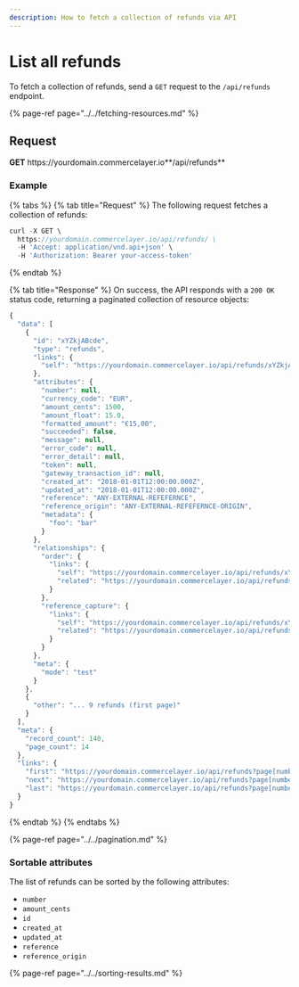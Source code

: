 ```yaml
---
description: How to fetch a collection of refunds via API
---
```


# List all refunds

To fetch a collection of refunds, send a `GET` request to the `/api/refunds` endpoint.

{% page-ref page="../../fetching-resources.md" %}

## Request

**GET** https://<i></i>yourdomain.commercelayer.io**/api/refunds**

### **Example**

{% tabs %}
{% tab title="Request" %}
The following request fetches a collection of refunds:

```javascript
curl -X GET \
  https://yourdomain.commercelayer.io/api/refunds/ \
  -H 'Accept: application/vnd.api+json' \
  -H 'Authorization: Bearer your-access-token'
```
{% endtab %}

{% tab title="Response" %}
On success, the API responds with a `200 OK` status code, returning a paginated collection of resource objects:

```javascript
{
  "data": [
    {
      "id": "xYZkjABcde",
      "type": "refunds",
      "links": {
        "self": "https://yourdomain.commercelayer.io/api/refunds/xYZkjABcde"
      },
      "attributes": {
        "number": null,
        "currency_code": "EUR",
        "amount_cents": 1500,
        "amount_float": 15.0,
        "formatted_amount": "€15,00",
        "succeeded": false,
        "message": null,
        "error_code": null,
        "error_detail": null,
        "token": null,
        "gateway_transaction_id": null,
        "created_at": "2018-01-01T12:00:00.000Z",
        "updated_at": "2018-01-01T12:00:00.000Z",
        "reference": "ANY-EXTERNAL-REFEFERNCE",
        "reference_origin": "ANY-EXTERNAL-REFEFERNCE-ORIGIN",
        "metadata": {
          "foo": "bar"
        }
      },
      "relationships": {
        "order": {
          "links": {
            "self": "https://yourdomain.commercelayer.io/api/refunds/xYZkjABcde/relationships/order",
            "related": "https://yourdomain.commercelayer.io/api/refunds/xYZkjABcde/order"
          }
        },
        "reference_capture": {
          "links": {
            "self": "https://yourdomain.commercelayer.io/api/refunds/xYZkjABcde/relationships/reference_capture",
            "related": "https://yourdomain.commercelayer.io/api/refunds/xYZkjABcde/reference_capture"
          }
        }
      },
      "meta": {
        "mode": "test"
      }
    },
    {
      "other": "... 9 refunds (first page)"
    }
  ],
  "meta": {
    "record_count": 140,
    "page_count": 14
  },
  "links": {
    "first": "https://yourdomain.commercelayer.io/api/refunds?page[number]=1&page[size]=10",
    "next": "https://yourdomain.commercelayer.io/api/refunds?page[number]=2&page[size]=10",
    "last": "https://yourdomain.commercelayer.io/api/refunds?page[number]=14&page[size]=10"
  }
}
```
{% endtab %}
{% endtabs %}

{% page-ref page="../../pagination.md" %}

### Sortable attributes

The list of refunds can be sorted by the following attributes:

* `number`
* `amount_cents`
* `id`
* `created_at`
* `updated_at`
* `reference`
* `reference_origin`

{% page-ref page="../../sorting-results.md" %}

